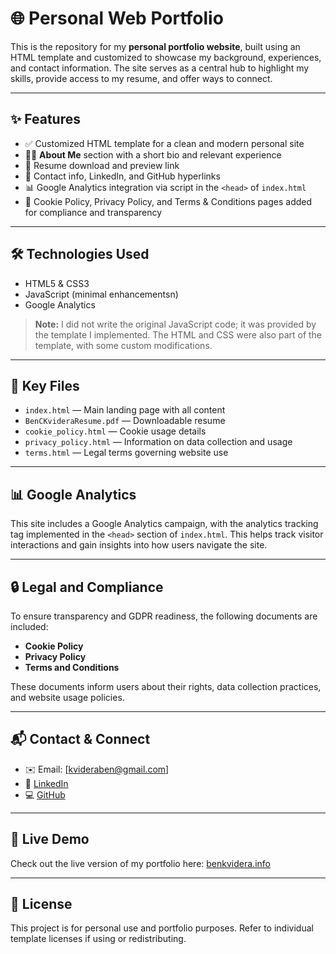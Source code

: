 # 🌐 Personal Web Portfolio

This is the repository for my **personal portfolio website**, built using an HTML template and customized to showcase my background, experiences, and contact information. The site serves as a central hub to highlight my skills, provide access to my resume, and offer ways to connect.

---

## ✨ Features

- ✅ Customized HTML template for a clean and modern personal site
- 🧑‍💼 **About Me** section with a short bio and relevant experience
- 📄 Resume download and preview link
- 🔗 Contact info, LinkedIn, and GitHub hyperlinks
- 📊 Google Analytics integration via script in the `<head>` of `index.html`
- 🍪 Cookie Policy, Privacy Policy, and Terms & Conditions pages added for compliance and transparency

---

## 🛠️ Technologies Used

- HTML5 & CSS3
- JavaScript (minimal enhancementsn)
- Google Analytics

> **Note:** I did not write the original JavaScript code; it was provided by the template I implemented. The HTML and CSS were also part of the template, with some custom modifications.

---

## 📁 Key Files

- `index.html` — Main landing page with all content
- `BenCKvideraResume.pdf` — Downloadable resume
- `cookie_policy.html` — Cookie usage details
- `privacy_policy.html` — Information on data collection and usage
- `terms.html` — Legal terms governing website use

---

## 📊 Google Analytics

This site includes a Google Analytics campaign, with the analytics tracking tag implemented in the `<head>` section of `index.html`. This helps track visitor interactions and gain insights into how users navigate the site.

---

## 🔒 Legal and Compliance

To ensure transparency and GDPR readiness, the following documents are included:

- **Cookie Policy**
- **Privacy Policy**
- **Terms and Conditions**

These documents inform users about their rights, data collection practices, and website usage policies.

---

## 📬 Contact & Connect

- ✉️ Email: [kvideraben@gmail.com]
- 💼 [LinkedIn](https://www.linkedin.com/in/ben-kvidera/)
- 💻 [GitHub](https://github.com/kvidera-ben)

---

## 📌 Live Demo

Check out the live version of my portfolio here: [benkvidera.info](https://benkvidera.info)

---

## 📝 License

This project is for personal use and portfolio purposes. Refer to individual template licenses if using or redistributing.


